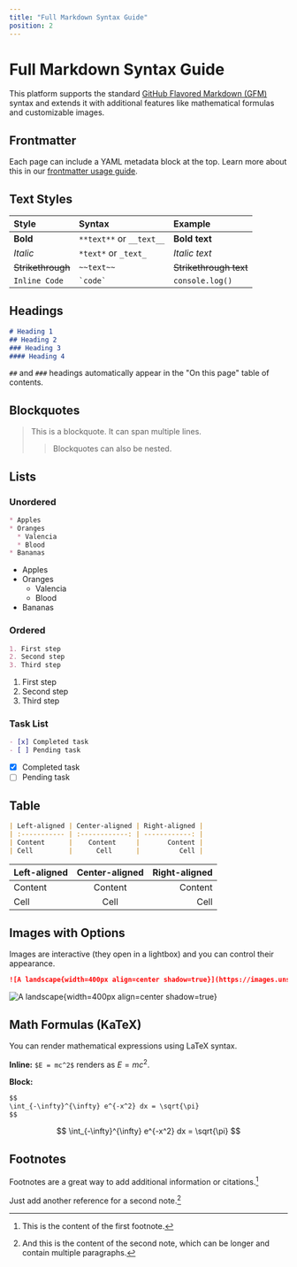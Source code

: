 ```yaml
---
title: "Full Markdown Syntax Guide"
position: 2
---
```


# Full Markdown Syntax Guide

This platform supports the standard [GitHub Flavored Markdown (GFM)](https://github.github.com/gfm/) syntax and extends it with additional features like mathematical formulas and customizable images.

## Frontmatter

Each page can include a YAML metadata block at the top. Learn more about this in our [frontmatter usage guide](./03-frontmatter-usage.md).

## Text Styles

| Style | Syntax | Example |
| :--- | :--- | :--- |
| **Bold** | `**text**` or `__text__` | **Bold text** |
| *Italic* | `*text*` or `_text_` | *Italic text* |
| ~~Strikethrough~~ | `~~text~~` | ~~Strikethrough text~~ |
| `Inline Code` | `` `code` `` | `console.log()` |

## Headings

```markdown
# Heading 1
## Heading 2
### Heading 3
#### Heading 4
```
`##` and `###` headings automatically appear in the "On this page" table of contents.

## Blockquotes

> This is a blockquote. It can span multiple lines.
>
> > Blockquotes can also be nested.

## Lists

### Unordered
```markdown
* Apples
* Oranges
  * Valencia
  * Blood
* Bananas
```
* Apples
* Oranges
  * Valencia
  * Blood
* Bananas

### Ordered
```markdown
1. First step
2. Second step
3. Third step
```
1. First step
2. Second step
3. Third step

### Task List
```markdown
- [x] Completed task
- [ ] Pending task
```
- [x] Completed task
- [ ] Pending task

## Table

```markdown
| Left-aligned | Center-aligned | Right-aligned |
| :----------- | :------------: | ------------: |
| Content      |    Content     |       Content |
| Cell         |      Cell      |          Cell |
```
| Left-aligned | Center-aligned | Right-aligned |
| :----------- | :------------: | ------------: |
| Content      |    Content     |       Content |
| Cell         |      Cell      |          Cell |

## Images with Options

Images are interactive (they open in a lightbox) and you can control their appearance.

```markdown
![A landscape{width=400px align=center shadow=true}](https://images.unsplash.com/photo-1470770841072-f978cf4d019e?w=800)
```
![A landscape{width=400px align=center shadow=true}](https://images.unsplash.com/photo-1470770841072-f978cf4d019e?w=800)

## Math Formulas (KaTeX)

You can render mathematical expressions using LaTeX syntax.

**Inline:** `$E = mc^2$` renders as $E = mc^2$.

**Block:**
```markdown
$$
\int_{-\infty}^{\infty} e^{-x^2} dx = \sqrt{\pi}
$$
```
$$
\int_{-\infty}^{\infty} e^{-x^2} dx = \sqrt{\pi}
$$

## Footnotes

Footnotes are a great way to add additional information or citations.[^1]

Just add another reference for a second note.[^long-note]

[^1]: This is the content of the first footnote.
[^long-note]: And this is the content of the second note, which can be longer and contain multiple paragraphs.
